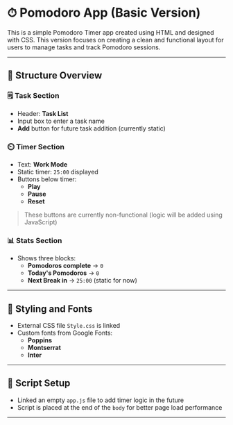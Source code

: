# ⏱ Pomodoro App (Basic Version)

This is a simple Pomodoro Timer app created using HTML and designed with CSS. This version focuses on creating a clean and functional layout for users to manage tasks and track Pomodoro sessions.

---

## 🧱 Structure Overview

### 🗒️ Task Section
- Header: **Task List**
- Input box to enter a task name
- **Add** button for future task addition (currently static)

### ⏲️ Timer Section
- Text: **Work Mode**
- Static timer: `25:00` displayed
- Buttons below timer:
  - **Play**
  - **Pause**
  - **Reset**

> These buttons are currently non-functional (logic will be added using JavaScript)

### 📊 Stats Section
- Shows three blocks:
  - **Pomodoros complete** → `0`
  - **Today's Pomodoros** → `0`
  - **Next Break in** → `25:00` (static for now)

---

## 🎨 Styling and Fonts

- External CSS file `Style.css` is linked
- Custom fonts from Google Fonts:
  - **Poppins**
  - **Montserrat**
  - **Inter**

---

## 📜 Script Setup

- Linked an empty `app.js` file to add timer logic in the future
- Script is placed at the end of the `body` for better page load performance

---



